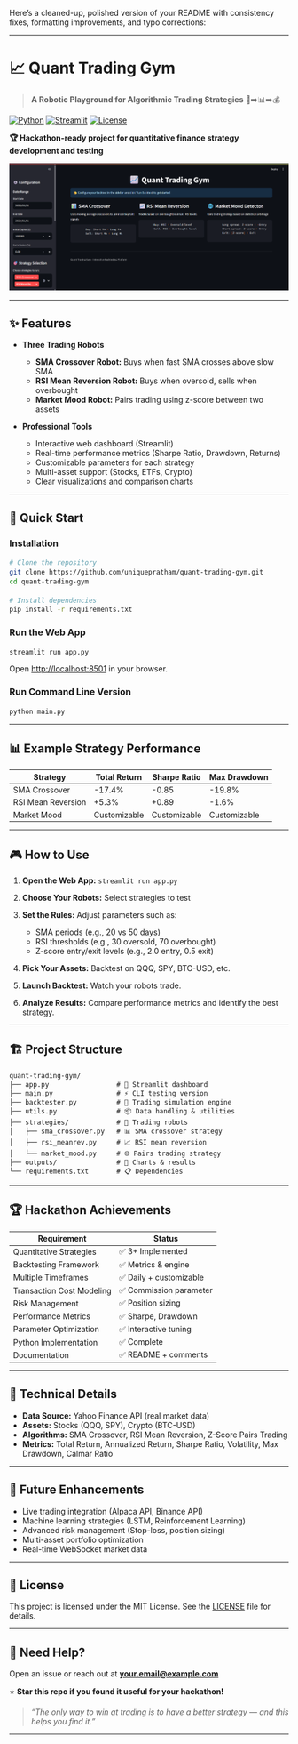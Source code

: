 Here’s a cleaned-up, polished version of your README with consistency fixes, formatting improvements, and typo corrections:

---

# 📈 Quant Trading Gym

> **A Robotic Playground for Algorithmic Trading Strategies** 🤖➡️📊➡️💰

[![Python](https://img.shields.io/badge/Python-3.8%2B-blue)](https://python.org)
[![Streamlit](https://img.shields.io/badge/Streamlit-1.28%2B-FF4B4B)](https://streamlit.io)
[![License](https://img.shields.io/badge/License-MIT-green)](LICENSE)

**🏆 Hackathon-ready project for quantitative finance strategy development and testing**

![Quant Trading Gym Dashboard](resources/Dashboard.png)

---

## ✨ Features

* **Three Trading Robots**

  * **SMA Crossover Robot:** Buys when fast SMA crosses above slow SMA
  * **RSI Mean Reversion Robot:** Buys when oversold, sells when overbought
  * **Market Mood Robot:** Pairs trading using z-score between two assets

* **Professional Tools**

  * Interactive web dashboard (Streamlit)
  * Real-time performance metrics (Sharpe Ratio, Drawdown, Returns)
  * Customizable parameters for each strategy
  * Multi-asset support (Stocks, ETFs, Crypto)
  * Clear visualizations and comparison charts

---

## 🚀 Quick Start

### Installation

```bash
# Clone the repository
git clone https://github.com/uniquepratham/quant-trading-gym.git
cd quant-trading-gym

# Install dependencies
pip install -r requirements.txt
```

### Run the Web App

```bash
streamlit run app.py
```

Open [http://localhost:8501](http://localhost:8501) in your browser.

### Run Command Line Version

```bash
python main.py
```

---

## 📊 Example Strategy Performance

| Strategy           | Total Return | Sharpe Ratio | Max Drawdown |
| ------------------ | ------------ | ------------ | ------------ |
| SMA Crossover      | -17.4%       | -0.85        | -19.8%       |
| RSI Mean Reversion | +5.3%        | +0.89        | -1.6%        |
| Market Mood        | Customizable | Customizable | Customizable |

---

## 🎮 How to Use

1. **Open the Web App:**
   `streamlit run app.py`

2. **Choose Your Robots:**
   Select strategies to test

3. **Set the Rules:**
   Adjust parameters such as:

   * SMA periods (e.g., 20 vs 50 days)
   * RSI thresholds (e.g., 30 oversold, 70 overbought)
   * Z-score entry/exit levels (e.g., 2.0 entry, 0.5 exit)

4. **Pick Your Assets:**
   Backtest on QQQ, SPY, BTC-USD, etc.

5. **Launch Backtest:**
   Watch your robots trade.

6. **Analyze Results:**
   Compare performance metrics and identify the best strategy.

---

## 🏗️ Project Structure

```
quant-trading-gym/
├── app.py                 # 🎪 Streamlit dashboard
├── main.py                # ⚡ CLI testing version
├── backtester.py          # 🤖 Trading simulation engine
├── utils.py               # 📦 Data handling & utilities
├── strategies/            # 🎯 Trading robots
│   ├── sma_crossover.py   # 📊 SMA crossover strategy
│   ├── rsi_meanrev.py     # 📈 RSI mean reversion
│   └── market_mood.py     # 🌐 Pairs trading strategy
├── outputs/               # 📸 Charts & results
└── requirements.txt       # 📋 Dependencies
```

---

## 🏆 Hackathon Achievements

| Requirement               | Status                 |
| ------------------------- | ---------------------- |
| Quantitative Strategies   | ✅ 3+ Implemented       |
| Backtesting Framework     | ✅ Metrics & engine     |
| Multiple Timeframes       | ✅ Daily + customizable |
| Transaction Cost Modeling | ✅ Commission parameter |
| Risk Management           | ✅ Position sizing      |
| Performance Metrics       | ✅ Sharpe, Drawdown     |
| Parameter Optimization    | ✅ Interactive tuning   |
| Python Implementation     | ✅ Complete             |
| Documentation             | ✅ README + comments    |

---

## 🧠 Technical Details

* **Data Source:** Yahoo Finance API (real market data)
* **Assets:** Stocks (QQQ, SPY), Crypto (BTC-USD)
* **Algorithms:** SMA Crossover, RSI Mean Reversion, Z-Score Pairs Trading
* **Metrics:** Total Return, Annualized Return, Sharpe Ratio, Volatility, Max Drawdown, Calmar Ratio

---

## 🔮 Future Enhancements

* Live trading integration (Alpaca API, Binance API)
* Machine learning strategies (LSTM, Reinforcement Learning)
* Advanced risk management (Stop-loss, position sizing)
* Multi-asset portfolio optimization
* Real-time WebSocket market data

---

## 📜 License

This project is licensed under the MIT License. See the [LICENSE](LICENSE) file for details.

---

## 🙋 Need Help?

Open an issue or reach out at **[your.email@example.com](mailto:your.email@example.com)**

⭐ **Star this repo if you found it useful for your hackathon!**

> *“The only way to win at trading is to have a better strategy — and this helps you find it.”*

---